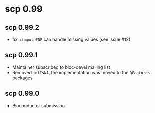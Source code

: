 # scp 0.99

## scp 0.99.2

- fix: `computeFDR` can handle missing values (see issue #12)

## scp 0.99.1

- Maintainer subscribed to bioc-devel mailing list
- Removed `infIsNA`, the implementation was moved to the `QFeatures` 
packages

## scp 0.99.0

- Bioconductor submission
